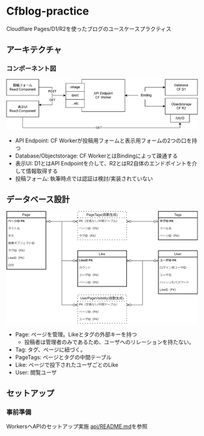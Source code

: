 # Cfblog-practice

Cloudflare Pages/D1/R2を使ったブログのユースケースプラクティス

## アーキテクチャ

### コンポーネント図

![components.png](.github/images/components.drawio.png)

- API Endpoint: CF Workerが投稿用フォームと表示用フォームの2つの口を持つ
- Database/Objectstorage: CF WorkerとはBindingによって疎通する
- 表示UI: D1とはAPI Endpointを介して、R2とはR2自体のエンドポイントを介して情報取得する
- 投稿フォーム: 執筆時点では認証は検討/実装されていない

## データベース設計

![dbdetail.png](.github/images/dbdetail.drawio.png)

- Page: ページを管理。Likeとタグの外部キーを持つ
    - 投稿者は管理者のみであるため、ユーザへのリレーションを持たない。
- Tag: タグ、ページに紐づく。
- PageTags: ページとタグの中間テーブル
- Like: ページで投下されたユーザごとのLike
- User: 閲覧ユーザ

## セットアップ

### 事前準備

WorkersへAPIのセットアップ実施
[api/README.md](./api/README.md)を参照


